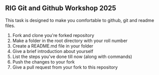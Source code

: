 ## RIG Git and Github Workshop 2025

This task is designed to make you comfortable to github, git and readme files.

1. Fork and clone you're forked repository
2. Make a folder in the root directory with your roll number
3. Create a README.md file in your folder
4. Give a brief introduction about yourself
5. List the steps you've done till now (along with commands)
6. Push the changes to your fork 
7. Give a pull request from your fork to this repository